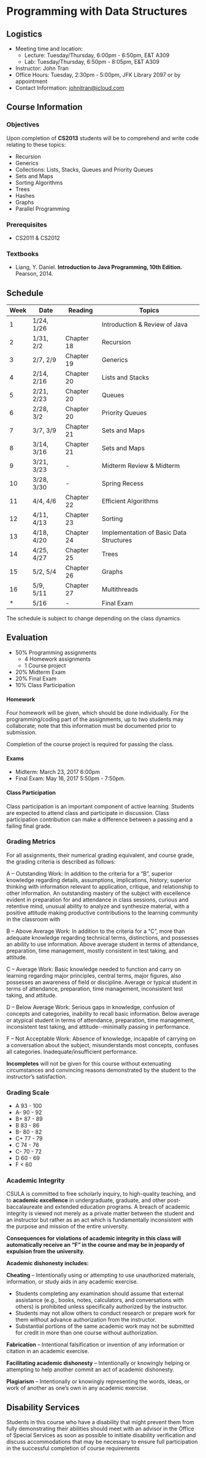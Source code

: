 # Programming with Data Structures

## Logistics

* Meeting time and location:
    * Lecture: Tuesday/Thursday, 6:00pm - 6:50pm, E&T A309
    * Lab: Tuesday/Thursday, 6:50pm - 8:05pm, E&T A309
* Instructor: John Tran
* Office Hours: Tuesday, 2:30pm - 5:00pm, JFK Library 2097 or by appointment
* Contact Information: johnjtran@icloud.com

## Course Information

### Objectives

Upon completion of **CS2013** students will be to comprehend and write code relating to these topics:

* Recursion
* Generics
* Collections: Lists, Stacks, Queues and Priority Queues
* Sets and Maps
* Sorting Algorithms
* Trees
* Hashes
* Graphs
* Parallel Programming

### Prerequisites

* CS2011 & CS2012

### Textbooks

* Liang, Y. Daniel. **Introduction to Java Programming, 10th Edition.**  Pearson, 2014.

## Schedule

| Week | Date       | Reading | Topics |
| ---- | ---        | ---     | ---    |
| 1    | 1/24, 1/26 |  | Introduction & Review of Java|
| 2    | 1/31, 2/2  | Chapter 18 | Recursion |
| 3    | 2/7, 2/9   | Chapter 19 | Generics |
| 4    | 2/14, 2/16 | Chapter 20 | Lists and Stacks |
| 5    | 2/21, 2/23 | Chapter 20 | Queues |
| 6    | 2/28, 3/2  | Chapter 20 | Priority Queues |
| 7    | 3/7, 3/9   | Chapter 21 | Sets and Maps |
| 8    | 3/14, 3/16 | Chapter 21 | Sets and Maps |
| 9    | 3/21, 3/23 |  - | Midterm Review & Midterm |
| 10   | 3/28, 3/30 | - | Spring Recess |
| 11   | 4/4, 4/6   | Chapter 22 | Efficient Algorithms |
| 12   | 4/11, 4/13 | Chapter 23 | Sorting |
| 13   | 4/18, 4/20 | Chapter 24 | Implementation of Basic Data Structures |
| 14   | 4/25, 4/27 | Chapter 25 | Trees |
| 15   | 5/2, 5/4   | Chapter 26 | Graphs |
| 16   | 5/9, 5/11  | Chapter 27 | Multithreads |
| *    | 5/16       | - | Final Exam |

The schedule is subject to change depending on the class dynamics.

## Evaluation

* 50% Programming assignments
    * 4 Homework assignments
    * 1 Course project
* 20% Midterm Exam
* 20% Final Exam
* 10% Class Participation

#### Homework

Four homework will be given, which should be done individually.  For the programming/coding part of the assignments, up to two students may collaborate; note that this information must be documented prior to submission.

Completion of the course project is required for passing the class.

#### Exams

* Midterm: March 23, 2017 6:00pm
* Final Exam: May 16, 2017 5:50pm - 7:50pm.

#### Class Participation

Class participation is an important component of active learning.  Students are expected to attend class and participate in discussion.  Class participation contribution can make a difference between a passing and a failing final grade.

### Grading Metrics

For all assignments, their numerical grading equivalent, and course grade, the grading criteria is described as follows:

A – Outstanding Work: In addition to the criteria for a “B”, superior knowledge regarding details, assumptions,
implications, history; superior thinking with information relevant to application, critique, and relationship to other information. An outstanding mastery of the subject with excellence evident in preparation for and attendance in class sessions, curious and retentive mind, unusual ability to analyze and synthesize material, with a positive attitude making productive contributions to the learning community in the classroom with

B – Above Average Work: In addition to the criteria for a “C”, more than adequate knowledge regarding technical terms, distinctions, and possesses an ability to use information. Above average student in terms of attendance, preparation, time management, mostly consistent in test taking, and attitude.

C – Average Work: Basic knowledge needed to function and carry on learning regarding major principles, central terms, major figures, also possesses an awareness of field or discipline. Average or typical student in terms of attendance, preparation, time management, inconsistent test taking, and attitude.

D – Below Average Work: Serious gaps in knowledge, confusion of concepts and categories, inability to recall basic information. Below average or atypical student in terms of attendance, preparation, time management, inconsistent test taking, and attitude--minimally passing in performance.

F – Not Acceptable Work: Absence of knowledge, incapable of carrying on a conversation about the subject, misunderstands most concepts, confuses all categories. Inadequate/insufficient performance.

**Incompletes** will not be given for this course without extenuating circumstances and convincing reasons demonstrated by the student to the instructor’s satisfaction.

### Grading Scale

* A  93 - 100
* A- 90 - 92
* B+ 87 - 89
* B  83 - 86
* B- 80 - 82
* C+ 77 - 79
* C  74 - 76
* C- 70 - 72
* D  60 - 69
* F  < 60

### Academic Integrity

CSULA is committed to free scholarly inquiry, to high-quality teaching, and to **academic excellence** in undergraduate, graduate, and other post-baccalaureate and extended education programs.  A breach of academic integrity is viewed not merely as a private matter between the student and an instructor but rather as an act which is fundamentally inconsistent with the purpose and mission of the entire university.

**Consequences for violations of academic integrity in this class will automatically receive an “F” in the course and may be in jeopardy of expulsion from the university.**

**Academic dishonesty includes:**

**Cheating** – Intentionally using or attempting to use unauthorized materials, information, or study aids in any academic exercise.
   * Students completing any examination should assume that external assistance (e.g., books, notes, calculators, and conversations with others) is prohibited unless specifically authorized by the instructor.
   * Students may not allow others to conduct research or prepare work for them without advance authorization from the instructor.
   * Substantial portions of the same academic work may not be submitted for credit in more than one course without authorization.

**Fabrication** – Intentional falsification or invention of any information or citation in an academic exercise.

**Facilitating academic dishonesty** – Intentionally or knowingly helping or attempting to help another commit an act of academic dishonesty.

**Plagiarism** – Intentionally or knowingly representing the words, ideas, or work of another as one’s own in any academic exercise.

## Disability Services

Students in this course who have a disability that might prevent them from fully demonstrating their abilities should meet with an advisor in the Office of Special Services as soon as possible to initiate disability verification and discuss accommodations that may be necessary to ensure full participation in the successful completion of course requirements
